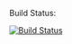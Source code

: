Build Status:

[![Build Status](https://jenkins.frank-loeppert.com/buildStatus/icon?job=azure-blob-sidecar-pipeline)](https://jenkins.frank-loeppert.com/job/azure-blob-sidecar-pipeline/)